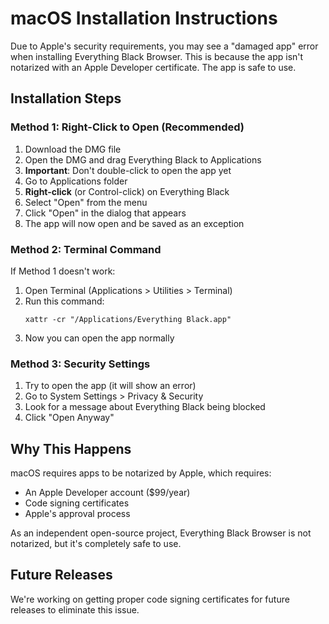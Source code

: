 # macOS Installation Instructions

Due to Apple's security requirements, you may see a "damaged app" error when installing Everything Black Browser. This is because the app isn't notarized with an Apple Developer certificate. The app is safe to use.

## Installation Steps

### Method 1: Right-Click to Open (Recommended)
1. Download the DMG file
2. Open the DMG and drag Everything Black to Applications
3. **Important**: Don't double-click to open the app yet
4. Go to Applications folder
5. **Right-click** (or Control-click) on Everything Black
6. Select "Open" from the menu
7. Click "Open" in the dialog that appears
8. The app will now open and be saved as an exception

### Method 2: Terminal Command
If Method 1 doesn't work:
1. Open Terminal (Applications > Utilities > Terminal)
2. Run this command:
   ```
   xattr -cr "/Applications/Everything Black.app"
   ```
3. Now you can open the app normally

### Method 3: Security Settings
1. Try to open the app (it will show an error)
2. Go to System Settings > Privacy & Security
3. Look for a message about Everything Black being blocked
4. Click "Open Anyway"

## Why This Happens

macOS requires apps to be notarized by Apple, which requires:
- An Apple Developer account ($99/year)
- Code signing certificates
- Apple's approval process

As an independent open-source project, Everything Black Browser is not notarized, but it's completely safe to use.

## Future Releases

We're working on getting proper code signing certificates for future releases to eliminate this issue.